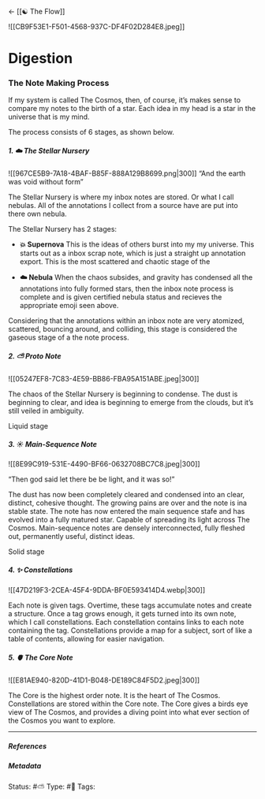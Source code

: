 <- [[☯️ The Flow]]

![[CB9F53E1-F501-4568-937C-DF4F02D284E8.jpeg]]

# Digestion 

### The Note Making Process
If my system is called The Cosmos, then, of course, it’s makes sense to compare my notes to the birth of a star. Each idea in my head is a star in the universe that is my mind. 

The process consists of 6 stages, as shown below.


##### 1. ☁️ The Stellar Nursery

![[967CE5B9-7A18-4BAF-B85F-888A129B8699.png|300]]
“And the earth was void without form”

The Stellar Nursery is where my inbox notes are stored. Or what I call nebulas. All of the annotations I collect from a source have are put into there own nebula. 

The Stellar Nursery has 2 stages:

- **💥 Supernova**
	This is the ideas of others burst into my my universe. This starts out as a inbox scrap note, which is just a straight up annotation export. This is the most scattered and chaotic stage of the 

- **☁️ Nebula**
	When the chaos subsides, and gravity has condensed all the annotations into fully formed stars, then the inbox note process is complete and is given certified nebula status and recieves the appropriate emoji seen above.

Considering that the annotations within an inbox note are very atomized, scattered, bouncing around, and colliding, this stage is considered the gaseous stage of a the note process. 

##### 2. ⛅️ Proto Note

![[05247EF8-7C83-4E59-BB86-FBA95A151ABE.jpeg|300]]

The chaos of the Stellar Nursery is beginning to condense. The dust is beginning to clear, and idea is beginning to emerge from the clouds, but it’s still veiled in ambiguity.

Liquid stage

##### 3. ☀️ Main-Sequence Note

![[8E99C919-531E-4490-BF66-0632708BC7C8.jpeg|300]]

“Then god said let there be be light, and it was so!”

The dust has now been completely cleared and condensed into an clear, distinct, cohesive thought. The growing pains are over and the note is ina stable state. The note has now entered the main sequence stafe and has evolved into a fully matured star. Capable of spreading its light across The Cosmos. Main-sequence notes are densely interconnected, fully fleshed out, permanently useful, distinct ideas.

Solid stage

##### 4. ✨ Constellations 

![[47D219F3-2CEA-45F4-9DDA-BF0E593414D4.webp|300]]

Each note is given tags. Overtime, these tags accumulate notes and create a structure. Once a tag grows enough, it gets turned into its own note, which I call constellations. Each constellation contains links to each note containing the tag. Constellations provide a map for a subject, sort of like a table of contents, allowing for easier navigation.

##### 5. 🫀 The Core Note

![[E81AE940-820D-41D1-B048-DE189C84F5D2.jpeg|300]]

The Core is the highest order note. It is the heart of The Cosmos. Constellations are stored within the Core note. The Core gives a birds eye view of The Cosmos, and provides a diving point into what ever section of the Cosmos you want to explore.

___

##### References


##### Metadata
Status:  #⛅️ 
Type: #🔵 
Tags:
